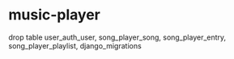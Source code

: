 # music-player

drop table user_auth_user, song_player_song, song_player_entry, song_player_playlist, django_migrations
